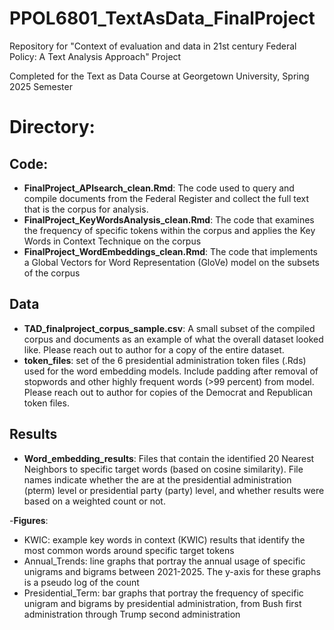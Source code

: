 # PPOL6801_TextAsData_FinalProject
Repository for "Context of evaluation and data in 21st century Federal Policy: A Text Analysis Approach" Project

Completed for the Text as Data Course at Georgetown University, Spring 2025 Semester

# Directory:



## Code:

- **FinalProject_APIsearch_clean.Rmd**: The code used to query and compile documents from the Federal Register and collect the full text that is the corpus for analysis.
- **FinalProject_KeyWordsAnalysis_clean.Rmd**: The code that examines the frequency of specific tokens within the corpus and applies the Key Words in Context Technique on the corpus
- **FinalProject_WordEmbeddings_clean.Rmd**: The code that implements a Global Vectors for Word Representation (GloVe) model on the subsets of the corpus



## Data

- **TAD_finalproject_corpus_sample.csv**: A small subset of the compiled corpus and documents as an example of what the overall dataset looked like. Please reach out to author for a copy of the entire dataset.
-  **token_files**: set of the 6 presidential administration token files (.Rds) used for the word embedding models. Include padding after removal of stopwords and other highly frequent words (>99 percent) from model. Please reach out to author for copies of the Democrat and Republican token files.


## Results

- **Word_embedding_results**: Files that contain the identified 20 Nearest Neighbors to specific target words (based on cosine similarity). File names indicate whether the are at the presidential administration (pterm) level or presidential party (party) level, and whether results were based on a weighted count or not. 

-**Figures**: 

  * KWIC: example key words in context (KWIC) results that identify the most common words around specific target tokens
  * Annual_Trends: line graphs that portray the annual usage of specific unigrams and bigrams between 2021-2025. The y-axis for these graphs is a pseudo log of the count
  * Presidential_Term: bar graphs that portray the frequency of specific unigram and bigrams by presidential administration, from Bush first administration through Trump second administration



